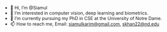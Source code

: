 - 👋 Hi, I’m @Siamul
- 👀 I’m interested in computer vision, deep learning and biometrics.
- 🌱 I’m currently pursuing my PhD in CSE at the University of Notre Dame.
- 📫 How to reach me, Email: siamulkarim@gmail.com, skhan22@nd.edu

<!---
Siamul/Siamul is a ✨ special ✨ repository because its `README.md` (this file) appears on your GitHub profile.
You can click the Preview link to take a look at your changes.
--->
